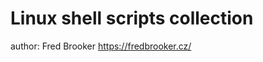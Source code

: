 Linux shell scripts collection
==============================

author: Fred Brooker https://fredbrooker.cz/
